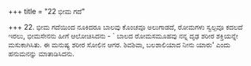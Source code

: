 +++
title = "22 ಭೀಮ ಗದೆ"

+++
22. ಭೀಮ ಗದೆಯಿಂದ ನೂಕಿದರೂ ಬಾಲವು ಕೊಂಚವೂ ಅಲುಗಾಡದೆ, ರೋಮಗಳು ಸ್ವಲ್ಪವೂ ಕದಲದೆ ಇರಲು, ಭೀಮಸೇನನು ಹೀಗೆ ಆಲೋಚಿಸಿದನು - ` ಬಾಲದ ರೋಮಸಮೂಹವು ನನ್ನ ದೃಢ ಶರೀರ ಶಕ್ತಿಯನ್ನೇ ಮಸುಕಾಗಿಸಿತು. ಈ ಮನುಷ್ಯ ಶರೀರ ಸೋಲಿನ ಆಗರ. ಶಿವಶಿವಾ, ಬಲಶಾಲಿಯಾದ ನೀನು ಯಾರು' ಎಂದು ಹನುಮನನ್ನು ಮಾತಾಡಿಸಿದನು.